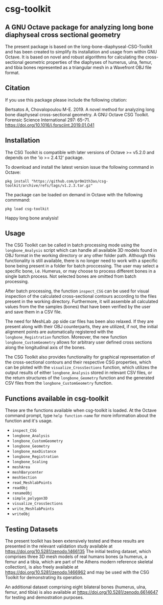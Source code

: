 # csg-toolkit

## A GNU Octave package for analyzing long bone diaphyseal cross sectional geometry

The present package is based on the long-bone-diaphyseal-CSG-Toolkit and has
been created to simplify its installation and usage from within GNU Octave. It
is based on novel and robust algorithms for calculating the cross-sectional
geometric properties of the diaphyses of humerus, ulna, femur, and tibia bones
represented as a triangular mesh in a Wavefront OBJ file format.

## Citation

If you use this package please include the following citation:

Bertsatos A, Chovalopoulou M-E. 2019. A novel method for analyzing long bone diaphyseal 
cross-sectional geometry. A GNU Octave CSG Toolkit. Forensic Science International 297: 65–71. 
https://doi.org/10.1016/j.forsciint.2019.01.041

## Installation

The CSG Toolkit is compatible with later versions of Octave >= v5.2.0 and depends
on the 'io >= 2.4.12' package.

To download and install the latest version issue the following command in Octave:

 `pkg install "https://github.com/pr0m1th3as/csg-toolkit/archive/refs/tags/v1.2.3.tar.gz"`

The package can be loaded on demand in Octave with the following commmand:

 `pkg load csg-toolkit`

Happy long bone analysis!

## Usage

The CSG Toolkit can be called in batch processing mode using the `longbone_Analysis`
script which can handle all available 3D models found in OBJ format in the working
directory or any other folder path. Although this functionality is still available,
there is no longer need to work with a specific bone being present in a folder for
batch proccessing. The user may select a specific bone, i.e. Humerus, or may choose
to process different bones in a single batch process. Not selected bones are omitted
from batch processing.

After batch processing, the function `inspect_CSG` can be used for visual inspection
of the calculated cross-sectional contours according to the files present in the
working directory. Furthermore, it will assemble all calculated values from the
the samples (bones) that have been verified by the user and save them in a CSV file.

The need for MeshLab .pp side car files has been also relaxed. If they are present
along with their OBJ counterparts, they are utilized, if not, the initial alignment
points are automatically registered with the `longbone_Registration` function.
Moreover, the new function `longbone_CustomGeometry` allows for arbitrary user
defined cross sections along the longitudinal axis of the bones.

The CSG Toolkit also provides functionality for graphical representation of the
cross-sectional contours and their respective CSG properties, which can be ploted
with the `visualize_CrossSections` function, which utilizes the output results of
either `longbone_Analysis` stored in relevant CSV files, or the return structures
of the `longbone_Geometry` function and the generated CSV files from the
`longbone_CustomGeometry` function.

## Functions available in csg-toolkit

These are the functions available when csg-toolkit is loaded.
At the Octave command prompt, type `help function-name` for more information
about the function and it's usage.

* `inspect_CSG`
* `longbone_Analysis`
* `longbone_CustomGeometry`
* `longbone_Geometry`
* `longbone_maxDistance`
* `longbone_Registration`
* `longbone_Scaling`
* `meshArea`
* `meshBarycenter`
* `meshSection`
* `read_MeshlabPoints`
* `readObj`
* `renameObj`
* `simple_polygon3D`
* `visualize_CrossSections`
* `write_MeshlabPoints`
* `writeObj`

## Testing Datasets

The present toolkit has been extensively tested and these results are presented
in the relevant validation study available at https://doi.org/10.5281/zenodo.1466135
The initial testing dataset, which comprises three 3D mesh models of real humans
bones (a humerus, a femur and a tibia, which are part of the Athens modern reference
skeletal collection), is also freely available at https://doi.org/10.5281/zenodo.1466962
and may be used with the CSG Toolkit for demonstrating its operation. 

An additional dataset comprising eight bilateral bones (humerus, ulna, femur, and
tibia) is also available at https://doi.org/10.5281/zenodo.6614647 for testing and
demostration purposes.

